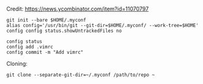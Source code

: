 Credit: https://news.ycombinator.com/item?id=11070797

```
git init --bare $HOME/.myconf
alias config='/usr/bin/git --git-dir=$HOME/.myconf/ --work-tree=$HOME'
config config status.showUntrackedFiles no

config status
config add .vimrc
config commit -m "Add vimrc"
```

Cloning:

```
git clone --separate-git-dir=~/.myconf /path/to/repo ~
```
